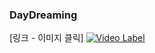 ### DayDreaming

[링크 - 이미지 클릭]
[![Video Label](![DayDreaming](https://github.com/user-attachments/assets/ad925c48-8592-4fb3-82dc-8854e2df9bcd)
)](https://youtu.be/XJUOm7yyGXo) 
